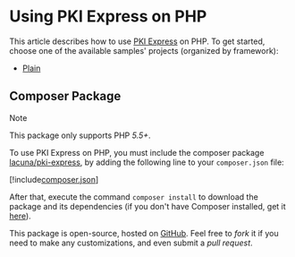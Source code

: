 ﻿# Using PKI Express on PHP

This article describes how to use [PKI Express](../index.md) on PHP. To get started, choose one of the available samples' projects (organized by framework):

- [Plain](/plain.md)

## Composer Package

> [!NOTE]
> This package only supports PHP *5.5+*.

To use PKI Express on PHP, you must include the composer package [lacuna/pki-express](https://packagist.org/packages/lacuna/pki-express), by adding the following line to your `composer.json` file:

[!include[composer.json](../../../../includes/pki-express/php/composer.md)]

After that, execute the command `composer install`  to download the package and its dependencies (if you don't have Composer installed, get it [here](https://getcomposer.org/)).

This package is open-source, hosted on [GitHub](https://github.com/LacunaSoftware/PkiExpressPhp). Feel free to *fork* it if you need to make any customizations, and even submit a *pull request*.
